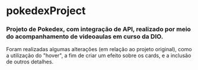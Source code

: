 # pokedexProject

### Projeto de Pokedex, com integração de API, realizado por meio do acompanhamento de videoaulas em curso da DIO.
Foram realizadas algumas alterações (em relação ao projeto original), como a utilização do "hover", a fim de criar um efeito sobre os cards, e a inclusão de outros detalhes.
